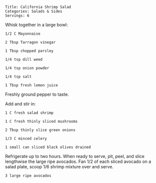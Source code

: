 ~~~ recipe-info
Title: California Shrimp Salad
Categories: Salads & Sides
Servings: 6
~~~

Whisk together in a large bowl:

~~~ recipe-ingredients
1/2 C Mayonnaise

2 Tbsp Tarragon vinegar

1 Tbsp chopped parsley

1/4 tsp dill weed

1/4 tsp onion powder

1/4 tsp salt

1 Tbsp fresh lemon juice
~~~

Freshly ground pepper to taste.

Add and stir in:

~~~ recipe-ingredients
1 C fresh salad shrimp

1 C fresh thinly sliced mushrooms

2 Tbsp thinly slice green onions

1/3 C minced celery

1 small can sliced black olives drained
~~~

Refrigerate up to two hours.  When ready to serve, pit, peel, and slice lengthwise the large ripe
avocados.  Fan 1/2 of each sliced avocado on a salad plate, scoop 1/6 shrimp mixture over and serve.

~~~ recipe-ingredients
3 large ripe avocados
~~~
